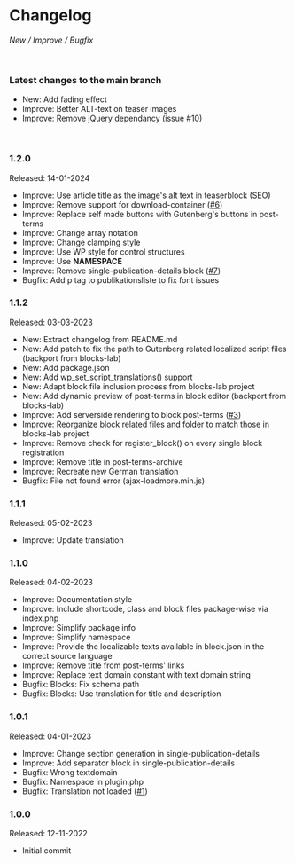 # Changelog

_New / Improve / Bugfix_

<br>

### Latest changes to the main branch

- New: Add fading effect
- Improve: Better ALT-text on teaser images
- Improve: Remove jQuery dependancy (issue #10)

<br>

### 1.2.0
Released: 14-01-2024

- Improve: Use article title as the image's alt text in teaserblock (SEO)
- Improve: Remove support for download-container ([#6](https://github.com/mdibella-dev/mdb-theme-blocks-two/issues/6))
- Improve: Replace self made buttons with Gutenberg's buttons in post-terms
- Improve: Change array notation
- Improve: Change clamping style
- Improve: Use WP style for control structures
- Improve: Use __NAMESPACE__
- Improve: Remove single-publication-details block ([#7](https://github.com/mdibella-dev/mdb-theme-blocks-two/issues/7))
- Bugfix: Add p tag to publikationsliste to fix font issues


### 1.1.2
Released: 03-03-2023

- New: Extract changelog from README.md
- New: Add patch to fix the path to Gutenberg related localized script files (backport from blocks-lab)
- New: Add package.json
- New: Add wp_set_script_translations() support
- New: Adapt block file inclusion process from blocks-lab project
- New: Add dynamic preview of post-terms in block editor (backport from blocks-lab)
- Improve: Add serverside rendering to block post-terms ([#3](https://github.com/mdibella-dev/mdb-theme-blocks-two/issues/3))
- Improve: Reorganize block related files and folder to match those in blocks-lab project
- Improve: Remove check for register_block() on every single block registration
- Improve: Remove title in post-terms-archive
- Improve: Recreate new German translation
- Bugfix: File not found error (ajax-loadmore.min.js)


### 1.1.1
Released: 05-02-2023

- Improve: Update translation


### 1.1.0
Released: 04-02-2023

- Improve: Documentation style
- Improve: Include shortcode, class and block files package-wise via index.php
- Improve: Simplify package info
- Improve: Simplify namespace
- Improve: Provide the localizable texts available in block.json in the correct source language
- Improve: Remove title from post-terms' links
- Improve: Replace text domain constant with text domain string
- Bugfix: Blocks: Fix schema path
- Bugfix: Blocks: Use translation for title and description


### 1.0.1
Released: 04-01-2023

- Improve: Change section generation in single-publication-details
- Improve: Add separator block in single-publication-details
- Bugfix: Wrong textdomain
- Bugfix: Namespace in plugin.php
- Bugfix: Translation not loaded ([#1](https://github.com/mdibella-dev/mdb-theme-blocks-two/issues/3))


### 1.0.0
Released: 12-11-2022

- Initial commit
